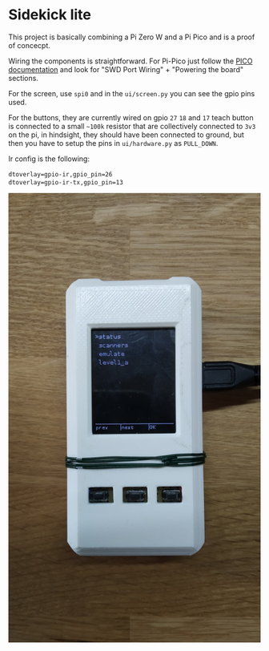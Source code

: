 # Sidekick lite

This project is basically combining a Pi Zero W and a Pi Pico and is a proof of concecpt.

Wiring the components is straightforward. For Pi-Pico just follow the [PICO documentation](https://datasheets.raspberrypi.org/pico/getting-started-with-pico.pdf) and look for "SWD Port Wiring" + "Powering the board" sections. 

For the screen, use `spi0` and in the `ui/screen.py` you can see the gpio pins used. 

For the buttons, they are currently wired on gpio `27` `18` and `17` teach button is connected to a small `~100k` resistor that are collectively connected to `3v3` on the pi, in hindsight, they should have been connected to ground, but then you have to setup the pins in `ui/hardware.py` as `PULL_DOWN`.

Ir config is the following:
```
dtoverlay=gpio-ir,gpio_pin=26
dtoverlay=gpio-ir-tx,gpio_pin=13
```

![device](img/device.jpg)